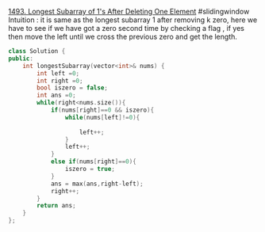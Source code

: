 [1493. Longest Subarray of 1's After Deleting One Element](https://leetcode.com/problems/longest-subarray-of-1s-after-deleting-one-element/)
#slidingwindow 
Intuition : it is same as the  longest subarray 1 after removing k zero, here we have to see if we have got a zero second time by checking a flag , if yes then  move the left until we cross the previous zero and get the length.
```cpp
class Solution {
public:
    int longestSubarray(vector<int>& nums) {
        int left =0;
        int right =0;
        bool iszero = false;
        int ans =0;
        while(right<nums.size()){
            if(nums[right]==0 && iszero){
                while(nums[left]!=0){
                 
					left++;
                }
                left++;
            }
            else if(nums[right]==0){
                iszero = true;
            }
            ans = max(ans,right-left);
            right++;
        }
        return ans;
    }
};
```

